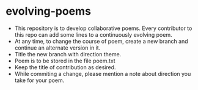 # evolving-poems
* This repository is to develop collaborative poems. Every contributor to this repo can add some lines to a continuously evolving poem. 
* At any time, to change the course of poem, create a new branch and continue an alternate version in it.
* Title the new branch with direction theme.
* Poem is to be stored in the file poem.txt
* Keep the title of contribution as desired.
* While commiting a change, please mention a note about direction you take for your poem. 

